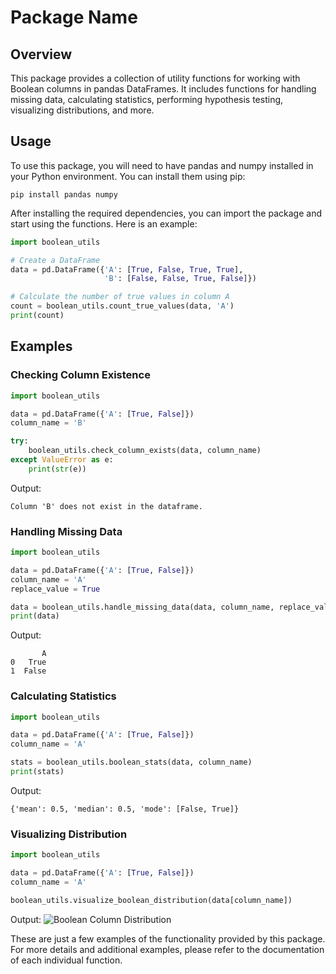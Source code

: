 # Package Name

## Overview

This package provides a collection of utility functions for working with Boolean columns in pandas DataFrames. It includes functions for handling missing data, calculating statistics, performing hypothesis testing, visualizing distributions, and more.

## Usage

To use this package, you will need to have pandas and numpy installed in your Python environment. You can install them using pip:

```
pip install pandas numpy
```

After installing the required dependencies, you can import the package and start using the functions. Here is an example:

```python
import boolean_utils

# Create a DataFrame
data = pd.DataFrame({'A': [True, False, True, True],
                     'B': [False, False, True, False]})

# Calculate the number of true values in column A
count = boolean_utils.count_true_values(data, 'A')
print(count)
```

## Examples

### Checking Column Existence

```python
import boolean_utils

data = pd.DataFrame({'A': [True, False]})
column_name = 'B'

try:
    boolean_utils.check_column_exists(data, column_name)
except ValueError as e:
    print(str(e))
```

Output:
```
Column 'B' does not exist in the dataframe.
```

### Handling Missing Data

```python
import boolean_utils

data = pd.DataFrame({'A': [True, False]})
column_name = 'A'
replace_value = True

data = boolean_utils.handle_missing_data(data, column_name, replace_value)
print(data)
```

Output:
```
       A
0   True
1  False
```

### Calculating Statistics

```python
import boolean_utils

data = pd.DataFrame({'A': [True, False]})
column_name = 'A'

stats = boolean_utils.boolean_stats(data, column_name)
print(stats)
```

Output:
```
{'mean': 0.5, 'median': 0.5, 'mode': [False, True]}
```

### Visualizing Distribution

```python
import boolean_utils

data = pd.DataFrame({'A': [True, False]})
column_name = 'A'

boolean_utils.visualize_boolean_distribution(data[column_name])
```

Output:
![Boolean Column Distribution](path_to_image)

These are just a few examples of the functionality provided by this package. For more details and additional examples, please refer to the documentation of each individual function.